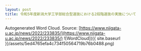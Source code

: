 ```yaml
---
layout: post
title: 令和5年度新潟大学工学部総合型選抜における2段階選抜の実施について
---
```

Autogenerated Word Cloud.
Source\: [https://www.niigata-u.ac.jp/news/2022/233835/](https://www.niigata-u.ac.jp/news/2022/233835/)
![WordCloud]({{ site.baseurl }}/assets/5ed4765efa4c734f50564719b76b0488.png)